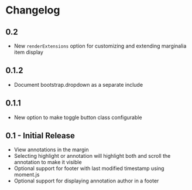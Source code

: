 # Changelog

## 0.2

* New `renderExtensions` option for customizing and extending
   marginalia item display

## 0.1.2

* Document bootstrap.dropdown as a separate include

## 0.1.1

* New option to make toggle button class configurable

## 0.1 - Initial Release

* View annotations in the margin
* Selecting highlight or annotation will highlight both and scroll the
  annotation to make it visible
* Optional support for footer with last modified timestamp using moment.js
* Optional support for displaying annotation author in a footer
